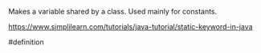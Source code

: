
Makes a variable shared by a class. Used mainly for constants. 

https://www.simplilearn.com/tutorials/java-tutorial/static-keyword-in-java

#definition 

